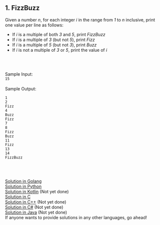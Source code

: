 ## 1. FizzBuzz

Given a number <i>n</i>, for each integer <i>i</i> in the range from <i>1</i> to <i>n</i> inclusive, print one value per line as follows:
<ul>
  <li>If <i>i</i> is a multiple of both <i>3</i> and <i>5</i>, print <i>FizzBuzz</i></li> 
  <li>If <i>i</i> is a multiple of <i>3</i> (but not <i>5</i>), print <i>Fizz</i></li> 
  <li>If <i>i</i> is a multiple of <i>5</i> (but not <i>3</i>), print <i>Buzz</i></li> 
  <li>If <i>i</i> is not a multiple of <i>3</i> or <i>5</i>, print the value of <i>i</i></li> 
</ul>
<br>
<br>

Sample Input:<br>
`15`
<br>
<br>
Sample Output:<br>
```
1
2
Fizz
4
Buzz
Fizz
7
8
Fizz
Buzz
11
Fizz
13
14
FizzBuzz
```
<br>
<br>

<a href = "https://github.com/aaryarajoju/cu-hackerrank/blob/main/Test-1%20(5%20Nov%202020)/Sample%20Test/FizzBuzz/FizzBuzz.go">Solution in Golang</a><br>
<a href = "https://github.com/aaryarajoju/cu-hackerrank/blob/main/Test-1%20(5%20Nov%202020)/Sample%20Test/FizzBuzz/FizzBuzz.py">Solution in Python</a><br>
<a href = "https://github.com/aaryarajoju/cu-hackerrank/blob/main/Test-1%20(5%20Nov%202020)/Sample%20Test/FizzBuzz/FizzBuzz.kt">Solution in Kotlin</a> (Not yet done)<br>
<a href = "https://github.com/aaryarajoju/cu-hackerrank/blob/main/Test-1%20(5%20Nov%202020)/Sample%20Test/FizzBuzz/FizzBuzz.c">Solution in C</a><br>
<a href = "https://github.com/aaryarajoju/cu-hackerrank/blob/main/Test-1%20(5%20Nov%202020)/Sample%20Test/FizzBuzz/FizzBuzz.cpp">Solution in C++</a> (Not yet done)<br>
<a href = "https://github.com/aaryarajoju/cu-hackerrank/blob/main/Test-1%20(5%20Nov%202020)/Sample%20Test/FizzBuzz/FizzBuzz.cs">Solution in C#</a> (Not yet done)<br>
<a href = "https://github.com/aaryarajoju/cu-hackerrank/blob/main/Test-1%20(5%20Nov%202020)/Sample%20Test/FizzBuzz/FizzBuzz.java">Solution in Java</a> (Not yet done)<br>
If anyone wants to provide solutions in any other languages, go ahead!
